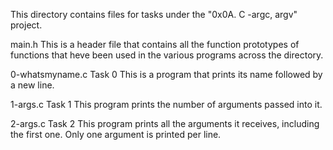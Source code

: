 This directory contains files for tasks under the "0x0A. C -argc, argv" project.


main.h
This is a header file that contains all the function prototypes of functions that heve been used in the various programs across the directory.

0-whatsmyname.c
Task 0
This is a program that prints its name followed by a new line.

1-args.c
Task 1
This program prints the number of arguments passed into it.

2-args.c
Task 2
This program prints all the arguments it receives, including the first one.
Only one argument is printed per line.
